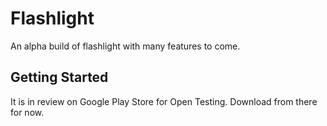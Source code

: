 # Flashlight

An alpha build of flashlight with many features to come.

## Getting Started

It is in review on Google Play Store for Open Testing. Download from there for now.
